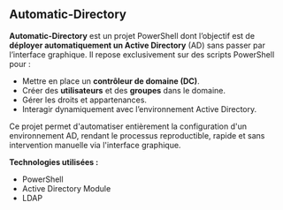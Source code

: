 ## Automatic-Directory

**Automatic-Directory** est un projet PowerShell dont l’objectif est de **déployer automatiquement un Active Directory** (AD) sans passer par l’interface graphique. Il repose exclusivement sur des scripts PowerShell pour :

- Mettre en place un **contrôleur de domaine (DC)**.
- Créer des **utilisateurs** et des **groupes** dans le domaine.
- Gérer les droits et appartenances.
- Interagir dynamiquement avec l’environnement Active Directory.

Ce projet permet d'automatiser entièrement la configuration d'un environnement AD, rendant le processus reproductible, rapide et sans intervention manuelle via l'interface graphique.

**Technologies utilisées :**  
- PowerShell  
- Active Directory Module
- LDAP
